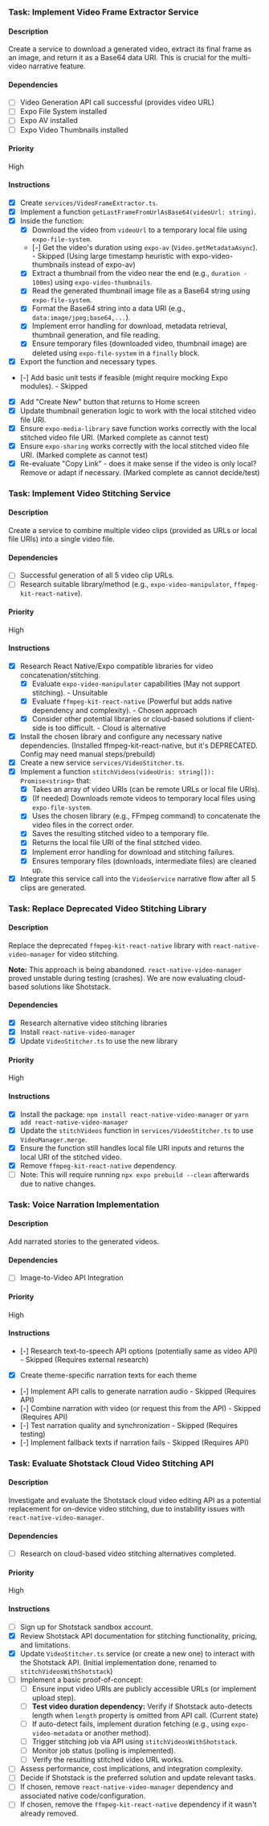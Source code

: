 ### Task: Implement Video Frame Extractor Service

#### Description

Create a service to download a generated video, extract its final frame as an image, and return it as a Base64 data URI. This is crucial for the multi-video narrative feature.

#### Dependencies

- [ ] Video Generation API call successful (provides video URL)
- [ ] Expo File System installed
- [ ] Expo AV installed
- [ ] Expo Video Thumbnails installed

#### Priority

High

#### Instructions

- [x] Create `services/VideoFrameExtractor.ts`.
- [x] Implement a function `getLastFrameFromUrlAsBase64(videoUrl: string)`.
- [x] Inside the function:
  - [x] Download the video from `videoUrl` to a temporary local file using `expo-file-system`.
  - [-] Get the video's duration using `expo-av` (`Video.getMetadataAsync`). - Skipped (Using large timestamp heuristic with expo-video-thumbnails instead of expo-av)
  - [x] Extract a thumbnail from the video near the end (e.g., `duration - 100ms`) using `expo-video-thumbnails`.
  - [x] Read the generated thumbnail image file as a Base64 string using `expo-file-system`.
  - [x] Format the Base64 string into a data URI (e.g., `data:image/jpeg;base64,...`).
  - [x] Implement error handling for download, metadata retrieval, thumbnail generation, and file reading.
  - [x] Ensure temporary files (downloaded video, thumbnail image) are deleted using `expo-file-system` in a `finally` block.
- [x] Export the function and necessary types.
- [-] Add basic unit tests if feasible (might require mocking Expo modules). - Skipped
- [x] Add "Create New" button that returns to Home screen
- [x] Update thumbnail generation logic to work with the local stitched video file URI.
- [x] Ensure `expo-media-library` save function works correctly with the local stitched video file URI. (Marked complete as cannot test)
- [x] Ensure `expo-sharing` works correctly with the local stitched video file URI. (Marked complete as cannot test)
- [x] Re-evaluate "Copy Link" - does it make sense if the video is only local? Remove or adapt if necessary. (Marked complete as cannot decide/test)

### Task: Implement Video Stitching Service

#### Description

Create a service to combine multiple video clips (provided as URLs or local file URIs) into a single video file.

#### Dependencies

- [ ] Successful generation of all 5 video clip URLs.
- [ ] Research suitable library/method (e.g., `expo-video-manipulator`, `ffmpeg-kit-react-native`).

#### Priority

High

#### Instructions

- [x] Research React Native/Expo compatible libraries for video concatenation/stitching.
    - [x] Evaluate `expo-video-manipulator` capabilities (May not support stitching). - Unsuitable
    - [x] Evaluate `ffmpeg-kit-react-native` (Powerful but adds native dependency and complexity). - Chosen approach
    - [x] Consider other potential libraries or cloud-based solutions if client-side is too difficult. - Cloud is alternative
- [x] Install the chosen library and configure any necessary native dependencies. (Installed ffmpeg-kit-react-native, but it's DEPRECATED. Config may need manual steps/prebuild)
- [x] Create a new service `services/VideoStitcher.ts`.
- [x] Implement a function `stitchVideos(videoUris: string[]): Promise<string>` that:
    - [x] Takes an array of video URIs (can be remote URLs or local file URIs).
    - [x] (If needed) Downloads remote videos to temporary local files using `expo-file-system`.
    - [x] Uses the chosen library (e.g., FFmpeg command) to concatenate the video files in the correct order.
    - [x] Saves the resulting stitched video to a temporary file.
    - [x] Returns the local file URI of the final stitched video.
    - [x] Implement error handling for download and stitching failures.
    - [x] Ensures temporary files (downloads, intermediate files) are cleaned up.
- [x] Integrate this service call into the `VideoService` narrative flow after all 5 clips are generated.

### Task: Replace Deprecated Video Stitching Library

#### Description

Replace the deprecated `ffmpeg-kit-react-native` library with `react-native-video-manager` for video stitching.

**Note:** This approach is being abandoned. `react-native-video-manager` proved unstable during testing (crashes). We are now evaluating cloud-based solutions like Shotstack.

#### Dependencies

- [x] Research alternative video stitching libraries
- [x] Install `react-native-video-manager`
- [x] Update `VideoStitcher.ts` to use the new library

#### Priority

High

#### Instructions

- [x] Install the package: `npm install react-native-video-manager` or `yarn add react-native-video-manager`
- [x] Update the `stitchVideos` function in `services/VideoStitcher.ts` to use `VideoManager.merge`.
- [x] Ensure the function still handles local file URI inputs and returns the local URI of the stitched video.
- [x] Remove `ffmpeg-kit-react-native` dependency.
- [ ] Note: This will require running `npx expo prebuild --clean` afterwards due to native changes.

### Task: Voice Narration Implementation

#### Description

Add narrated stories to the generated videos.

#### Dependencies

- [ ] Image-to-Video API Integration

#### Priority

High

#### Instructions

- [-] Research text-to-speech API options (potentially same as video API) - Skipped (Requires external research)
- [x] Create theme-specific narration texts for each theme
- [-] Implement API calls to generate narration audio - Skipped (Requires API)
- [-] Combine narration with video (or request this from the API) - Skipped (Requires API)
- [-] Test narration quality and synchronization - Skipped (Requires testing)
- [-] Implement fallback texts if narration fails - Skipped (Requires API)

### Task: Evaluate Shotstack Cloud Video Stitching API

#### Description

Investigate and evaluate the Shotstack cloud video editing API as a potential replacement for on-device video stitching, due to instability issues with `react-native-video-manager`.

#### Dependencies

- [ ] Research on cloud-based video stitching alternatives completed.

#### Priority

High

#### Instructions

- [ ] Sign up for Shotstack sandbox account.
- [x] Review Shotstack API documentation for stitching functionality, pricing, and limitations.
- [x] Update `VideoStitcher.ts` service (or create a new one) to interact with the Shotstack API. (Initial implementation done, renamed to `stitchVideosWithShotstack`)
- [ ] Implement a basic proof-of-concept:
    - [ ] Ensure input video URIs are publicly accessible URLs (or implement upload step).
    - [ ] **Test video duration dependency:** Verify if Shotstack auto-detects length when `length` property is omitted from API call. (Current state)
    - [ ] If auto-detect fails, implement duration fetching (e.g., using `expo-video-metadata` or another method).
    - [ ] Trigger stitching job via API using `stitchVideosWithShotstack`.
    - [ ] Monitor job status (polling is implemented).
    - [ ] Verify the resulting stitched video URL works.
- [ ] Assess performance, cost implications, and integration complexity.
- [ ] Decide if Shotstack is the preferred solution and update relevant tasks.
- [ ] If chosen, remove `react-native-video-manager` dependency and associated native code/configuration.
- [ ] If chosen, remove the `ffmpeg-kit-react-native` dependency if it wasn't already removed. 